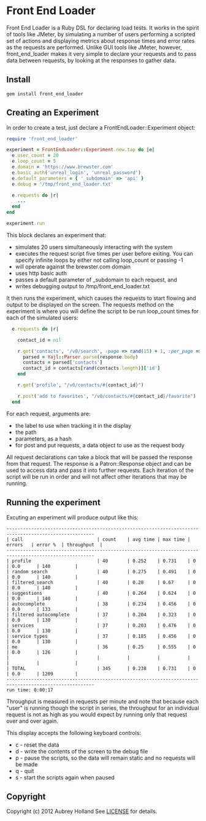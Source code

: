 # Front End Loader

Front End Loader is a Ruby DSL for declaring load tests. It works in the spirit of
tools like JMeter, by simulating a number of users performing a scripted set of actions
and displaying metrics about response times and error rates as the requests are performed.
Unlike GUI tools like JMeter, however, front_end_loader makes it very simple to declare
your requests and to pass data between requests, by looking at the responses to gather data.

## Install
    gem install front_end_loader

## Creating an Experiment

In order to create a test, just declare a FrontEndLoader::Experiment object:

```ruby
require 'front_end_loader'

experiment = FrontEndLoader::Experiment.new.tap do |e|
  e.user_count = 20
  e.loop_count = 5
  e.domain = 'https://www.brewster.com'
  e.basic_auth('unreal_login', 'unreal_password')
  e.default_parameters = { '_subdomain' => 'api' }
  e.debug = '/tmp/front_end_loader.txt'

  e.requests do |r|
    ...
  end
end

experiment.run
```

This block declares an experiment that:

* simulates 20 users simultaneously interacting with the system
* executes the request script five times per user before exiting. You can specify infinite loops by either not calling loop_count or passing -1
* will operate against the brewster.com domain
* uses http basic auth
* passes a default parameter of _subdomain to each request, and
* writes debugging output to /tmp/front_end_loader.txt

It then runs the experiment, which causes the requests to start flowing and output to be displayed
on the screen. The requests method on the experiment is where you will define the script to be run
loop_count times for each of the simulated users:

```ruby
  e.requests do |r|

    contact_id = nil

    r.get('contacts', '/v0/search', :page => rand(15) + 1, :per_page => 30) do |response|
      parsed = Yajl::Parser.parse(response.body)
      contacts = parsed['contacts']
      contact_id = contacts[rand(contacts.length)]['id']
    end

    r.get('profile', "/v0/contacts/#{contact_id}")

    r.post('add to favorites', "/v0/contacts/#{contact_id}/favorite")
  end
```

For each request, arguments are:

* the label to use when tracking it in the display
* the path
* parameters, as a hash
* for post and put requests, a data object to use as the request body

All request declarations can take a block that will be passed the response from that request. The response
is a Patron::Response object and can be used to access data and pass it into further requests. Each iteration
of the script will be run in order and will not affect other iterations that may be running.

## Running the experiment

Excuting an experiment will produce output like this:

```
------------------------------------------------------------------------------------------------------
| call                           | count    | avg time | max time | errors   | error %  | throughput  |
------------------------------------------------------------------------------------------------------
| profile                        | 40       | 0.252    | 0.731    | 0        | 0.0      | 140         |
| random search                  | 40       | 0.275    | 0.491    | 0        | 0.0      | 140         |
| filtered_search                | 40       | 0.28     | 0.67     | 0        | 0.0      | 140         |
| suggestions                    | 40       | 0.264    | 0.624    | 0        | 0.0      | 140         |
| autocomplete                   | 38       | 0.234    | 0.456    | 0        | 0.0      | 133         |
| filtered autocomplete          | 37       | 0.204    | 0.323    | 0        | 0.0      | 130         |
| services                       | 37       | 0.203    | 0.476    | 0        | 0.0      | 130         |
| service types                  | 37       | 0.185    | 0.456    | 0        | 0.0      | 130         |
| me                             | 36       | 0.25     | 0.555    | 0        | 0.0      | 126         |
|                                |          |          |          |          |          |             |
| TOTAL                          | 345      | 0.238    | 0.731    | 0        | 0.0      | 1209        |
------------------------------------------------------------------------------------------------------
run time: 0:00:17
```

Throughput is measured in requests per minute and note that because each "user" is running though the script
in series, the throughput for an individual request is not as high as you would expect by running only that request
over and over again.

This display accepts the following keyboard controls:

* c - reset the data
* d - write the contents of the screen to the debug file
* p - pause the scripts, so the data will remain static and no requests will be made
* q - quit
* s - start the scripts again when paused

## <a name="copyright"></a>Copyright
Copyright (c) 2012 Aubrey Holland
See [LICENSE](https://github.com/brewster/front_end_loader/blob/master/LICENSE) for details.
